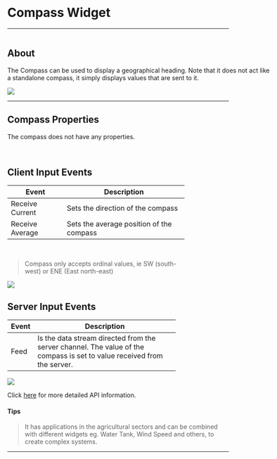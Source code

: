 <!-- Compass Widget Help Markdown -->
<link rel="stylesheet" type="text/css" media="all" href="/help/markdown_styles.css"/>
<br>

# Compass Widget

---
<div class="column-container">
<div class="column row-container" style="width:120%">


## About
The Compass can be used to display a geographical heading. Note that it does not act like a standalone compass, it simply displays values that are sent to it.

</div>

<div class="column row-container">
<img src="/images/help/compass/compass.png">
</div>
</div>

---



## Compass Properties

The compass does not have any properties.

<br/>

<div class="column-container">
<div class="column row-container" style="width:80%;">

## Client Input Events
| Event | Description |
| ----- | ----------- |
| Receive Current | Sets the direction of the compass
| Receive Average |  Sets the average position of the compass

<br>

> Compass only accepts ordinal values, ie SW (south-west) or ENE (East north-east)

</div>
<div class="column row-container">
<img src="/images/help/compass/compass_client_input.png">
</div>
</div>


<div class="column-container">
<div class="column row-container" style="width:76%;">

## Server Input Events
| Event | Description |
| ----- | ----------- |
| Feed | Is the data stream directed from the server channel. The value of the compass is set to value received from the server. |

</div>
<div class="column row-container">
<img src="/images/help/compass/compass_server_input.png">
</div>
</div>

Click [here](http:www.google.com "API Info") for more detailed API information.

#### Tips
> It has applications in the agricultural sectors and can be combined with different widgets eg. Water Tank, Wind Speed and others, to create complex systems.


---